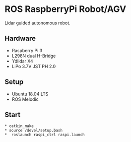 # ROS RaspberryPi Robot/AGV  

Lidar guided autonomous robot.  


## Hardware  

* Raspberry Pi 3  
* L298N dual H-Bridge  
* Ydlidar X4  
* LiPo 3.7V JST PH 2.0

## Setup  

* Ubuntu 18.04 LTS
* ROS Melodic  


## Start  

```
* catkin_make  
* source /devel/setup.bash  
*  roslaunch raspi_ctrl raspi.launch  
```
